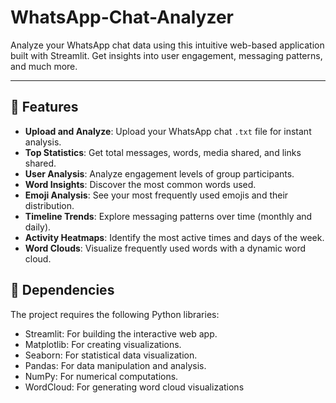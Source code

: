 # WhatsApp-Chat-Analyzer

Analyze your WhatsApp chat data using this intuitive web-based application built with Streamlit. Get insights into user engagement, messaging patterns, and much more.

---

## 🚀 Features

- **Upload and Analyze**: Upload your WhatsApp chat `.txt` file for instant analysis.
- **Top Statistics**: Get total messages, words, media shared, and links shared.
- **User Analysis**: Analyze engagement levels of group participants.
- **Word Insights**: Discover the most common words used.
- **Emoji Analysis**: See your most frequently used emojis and their distribution.
- **Timeline Trends**: Explore messaging patterns over time (monthly and daily).
- **Activity Heatmaps**: Identify the most active times and days of the week.
- **Word Clouds**: Visualize frequently used words with a dynamic word cloud.

## 🧩 Dependencies
The project requires the following Python libraries:
- Streamlit: For building the interactive web app.
- Matplotlib: For creating visualizations.
- Seaborn: For statistical data visualization.
- Pandas: For data manipulation and analysis.
- NumPy: For numerical computations.
- WordCloud: For generating word cloud visualizations

